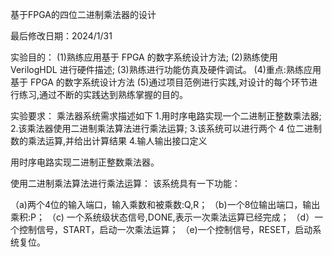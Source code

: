 基于FPGA的四位二进制乘法器的设计

最后修改日期：2024/1/31

实验目的：
(1)熟练应用基于 FPGA 的数字系统设计方法;
(2)熟练使用 VerilogHDL 进行硬件描述;
(3)熟练进行功能仿真及硬件调试。
(4)重点:熟练应用基于 FPGA 的数字系统设计方法
(5)通过项目范例进行实践,对设计的每个环节进行练习,通过不断的实践达到熟练掌握的目的。

实验要求：
乘法器系统需求描述如下
1.用时序电路实现一个二进制正整数乘法器;
2.该乘法器使用二进制乘法算法进行乘法运算;
3.该系统可以进行两个 4 位二进制数的乘法运算,并给出计算结果
4.输人输出接口定义

用时序电路实现二进制正整数乘法器。

使用二进制乘法算法进行乘法运算：
该系统具有一下功能：

（a)两个4位的输入端口，输入乘数和被乘数:Q,R；
（b)一个8位输出端口，输出乘积:P；
（c) 一个系统级状态信号,DONE,表示一次乘法运算已经完成；
（d）一个控制信号，START，启动一次乘法运算；
（e)一个控制信号，RESET，启动系统复位。
